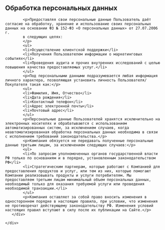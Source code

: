 <!--t Обработка персональных данных t-->
<!--d Предоставляя свои персональные данные Пользователь даёт согласие на обработку, хранение и использование своих персональных данных на основании ФЗ № 152-ФЗ d-->

 <section id="page-content">
	<div class="container">
      <div class="heading wow fadeInUp" data-wow-duration="1000ms" data-wow-delay="300ms">
        <div class="row">
          <div class="text-center col-sm-8 col-sm-offset-2">
				<h1>Обработка персональных данных</h1>
          </div>
        </div> 
      </div>
      <div class="row">

			<p>Предоставляя свои персональные данные Пользователь даёт согласие на обработку, хранение и использование своих персональных данных на основании ФЗ № 152-ФЗ «О персональных данных» от 27.07.2006 г. 
			в следующих целях:
			</p>
			<ul>
			<li>Осуществление клиентской поддержки</li>
			<li>Получения Пользователем информации о маркетинговых событиях</li>
			<li>Проведения аудита и прочих внутренних исследований с целью повышения качества предоставляемых услуг.</li>
			</ul>
			<p>Под персональными данными подразумевается любая информация личного характера, позволяющая установить личность Пользователя/Покупателя такая как:</p>
			<ul>
			<li>Фамилия, Имя, Отчество</li>
			<li>Дата рождения</li>
			<li>Контактный телефон</li>
			<li>Адрес электронной почты</li>
			<li>Почтовый адрес</li>
			</ul>
			<p>Персональные данные Пользователей хранятся исключительно на электронных носителях и обрабатываются с использованием автоматизированных систем, за исключением случаев, когда неавтоматизированная обработка персональных данных необходима в связи с исполнением требований законодательства.</p>
			<p>Компания обязуется не передавать полученные персональные данные третьим лицам, за исключением следующих случаев:</p>
			<ul>
			<li>По запросам уполномоченных органов государственной власти РФ только по основаниям и в порядке, установленным законодательством РФ</li>
			<li>Стратегическим партнерам, которые работают с Компанией для предоставления продуктов и услуг, или тем из них, которые помогают Компании реализовывать продукты и услуги потребителям. Мы предоставляем третьим лицам минимальный объем персональных данных, необходимый только для оказания требуемой услуги или проведения необходимой транзакции.</li>
			</ul>
			<p>Компания оставляет за собой право вносить изменения в одностороннем порядке в настоящие правила, при условии, что изменения не противоречат действующему законодательству РФ. Изменения условий настоящих правил вступают в силу после их публикации на Сайте.</p>
       </div>

	</div>
  </section><!--/#page-content-->
